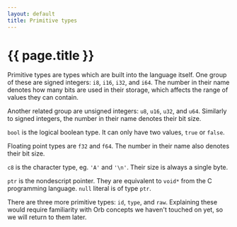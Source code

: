 ```yaml
---
layout: default
title: Primitive types
---
```

# {{ page.title }}

Primitive types are types which are built into the language itself. One group of these are signed integers: `i8`, `i16`, `i32`, and `i64`. The number in their name denotes how many bits are used in their storage, which affects the range of values they can contain.

Another related group are unsigned integers: `u8`, `u16`, `u32`, and `u64`. Similarly to signed integers, the number in their name denotes their bit size.

`bool` is the logical boolean type. It can only have two values, `true` or `false`.

Floating point types are `f32` and `f64`. The number in their name also denotes their bit size.

`c8` is the character type, eg. `'A'` and `'\n'`. Their size is always a single byte.

`ptr` is the nondescript pointer. They are equivalent to `void*` from the C programming language. `null` literal is of type `ptr`.

There are three more primitive types: `id`, `type`, and `raw`. Explaining these would require familiarity with Orb concepts we haven't touched on yet, so we will return to them later.